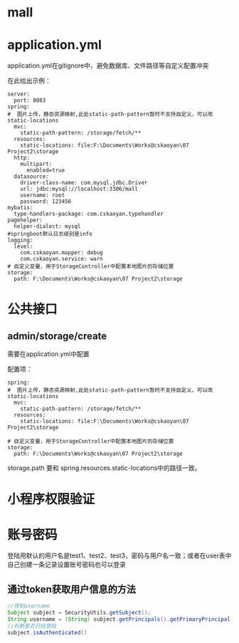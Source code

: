 # mall

# application.yml

application.yml在gitignore中，避免数据库、文件路径等自定义配置冲突

在此给出示例：

```
server:
  port: 8083
spring:
#  图片上传，静态资源映射,此处static-path-pattern暂时不支持自定义，可以改static-locations
  mvc:
    static-path-pattern: /storage/fetch/**
  resources:
    static-locations: file:F:\Documents\Works@cskaoyan\07 Project2\storage
  http:
    multipart:
      enabled=true
  datasource:
    driver-class-name: com.mysql.jdbc.Driver
    url: jdbc:mysql://localhost:3306/mall
    username: root
    password: 123456
mybatis:
  type-handlers-package: com.cskaoyan.typehandler
pagehelper:
  helper-dialect: mysql
#springboot默认日志级别是info
logging:
  level:
    com.cskaoyan.mapper: debug
    com.cskaoyan.service: warn
# 自定义变量，用于StorageController中配置本地图片的存储位置
storage:
  path: F:\Documents\Works@cskaoyan\07 Project2\storage
```

# 公共接口

## admin/storage/create

需要在application.yml中配置

配置项：

``` 
spring:
#  图片上传，静态资源映射,此处static-path-pattern暂时不支持自定义，可以改static-locations
  mvc:
    static-path-pattern: /storage/fetch/**
  resources:
    static-locations: file:F:\Documents\Works@cskaoyan\07 Project2\storage
```

```
# 自定义变量，用于StorageController中配置本地图片的存储位置
storage:
  path: F:\Documents\Works@cskaoyan\07 Project2\storage
```

storage.path 要和 spring.resources.static-locations中的路径一致。

# 小程序权限验证

# 账号密码

登陆用默认的用户名是test1、test2、test3，密码与用户名一致；或者在user表中自己创建一条记录设置账号密码也可以登录



## 通过token获取用户信息的方法

```java
//得到username
Subject subject = SecurityUtils.getSubject();       
String username = (String) subject.getPrincipals().getPrimaryPrincipal();
//判断是否已经登陆
subject.isAuthenticated()
```



